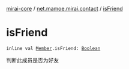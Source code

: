 [mirai-core](../index.md) / [net.mamoe.mirai.contact](index.md) / [isFriend](./is-friend.md)

# isFriend

`inline val `[`Member`](-member/index.md)`.isFriend: `[`Boolean`](https://kotlinlang.org/api/latest/jvm/stdlib/kotlin/-boolean/index.html)

判断此成员是否为好友

